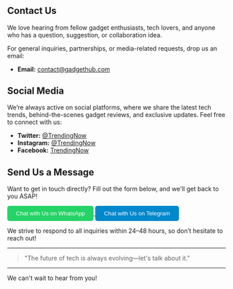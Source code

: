# <span style="display:none;">Contact Us</span>

## Contact Us

We love hearing from fellow gadget enthusiasts, tech lovers, and anyone who has a question, suggestion, or collaboration idea.

For general inquiries, partnerships, or media-related requests, drop us an email:

- **Email:** [contact@gadgethub.com](mailto:alfiesuperhalk@gmail.com)

## Social Media

We’re always active on social platforms, where we share the latest tech trends, behind-the-scenes gadget reviews, and exclusive updates. Feel free to connect with us:

- **Twitter:** [@TrendingNow](https://twitter.com/TrendingNow)
- **Instagram:** [@TrendingNow](https://instagram.com/TrendingNow)
- **Facebook:** [TrendingNow](https://facebook.com/TrendingNow)

## Send Us a Message

Want to get in touch directly? Fill out the form below, and we'll get back to you ASAP!

<a href="https://wa.me/+639205889737?text=Hello,%20I%20want%20to%20contact%20you!" target="_blank">
  <button style="padding: 10px 20px; background-color: #25D366; color: white; border: none; border-radius: 5px;">
    Chat with Us on WhatsApp
  </button>
</a>

<a href="https://t.me/alfiesuperhalk?text=Hello,%20I%20want%20to%20contact%20you!" target="_blank">
  <button style="padding: 10px 20px; background-color: #0088cc; color: white; border: none; border-radius: 5px;">
    Chat with Us on Telegram
  </button>
</a>

We strive to respond to all inquiries within 24–48 hours, so don’t hesitate to reach out!

---

> "The future of tech is always evolving—let's talk about it."

---

We can't wait to hear from you!
